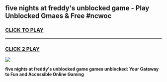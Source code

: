 
## five nights at freddy's unblocked game - Play Unblocked Gmaes & Free #ncwoc
<h3>
<a href="https://premium.freeplayer.one?title=five_nights_at_freddy's_unblocked_game&ref=01M">CLICK TO PLAY</a></h3>
<hr>

<h3>
<a href="https://premium.freeplayer.one?title=five_nights_at_freddy's_unblocked_game&ref=01M">CLICK 2 PLAY</a>
  
</h3>

<a href="https://premium.freeplayer.one?title=five_nights_at_freddy's_unblocked_game&ref=01M"><img src="https://clearcache.store/games.png"></a>


**five nights at freddy's unblocked game games unblocked: Your Gateway to Fun and Accessible Online Gaming**
